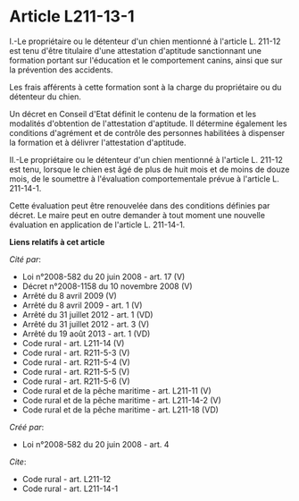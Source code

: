 # Article L211-13-1

I.-Le propriétaire ou le détenteur d'un chien mentionné à l'article L. 211-12 est tenu d'être titulaire d'une attestation
d'aptitude sanctionnant une formation portant sur l'éducation et le comportement canins, ainsi que sur la prévention des
accidents. 

Les frais afférents à cette formation sont à la charge du propriétaire ou du détenteur du chien. 

Un décret en Conseil d'Etat définit le contenu de la formation et les modalités d'obtention de l'attestation d'aptitude. Il
détermine également les conditions d'agrément et de contrôle des personnes habilitées à dispenser la formation et à délivrer
l'attestation d'aptitude. 

II.-Le propriétaire ou le détenteur d'un chien mentionné à l'article L. 211-12 est tenu, lorsque le chien est âgé de plus de
huit mois et de moins de douze mois, de le soumettre à l'évaluation comportementale prévue à l'article L. 211-14-1. 

Cette évaluation peut être renouvelée dans des conditions définies par décret. Le maire peut en outre demander à tout moment
une nouvelle évaluation en application de l'article L. 211-14-1.

**Liens relatifs à cet article**

_Cité par_:

  - Loi n°2008-582 du 20 juin 2008 - art. 17 (V)
  - Décret n°2008-1158 du 10 novembre 2008 (V)
  - Arrêté du 8 avril 2009 (V)
  - Arrêté du 8 avril 2009 - art. 1 (V)
  - Arrêté du 31 juillet 2012 - art. 1 (VD)
  - Arrêté du 31 juillet 2012 - art. 3 (V)
  - Arrêté du 19 août 2013 - art. 1 (VD)
  - Code rural - art. L211-14 (V)
  - Code rural - art. R211-5-3 (V)
  - Code rural - art. R211-5-4 (V)
  - Code rural - art. R211-5-5 (V)
  - Code rural - art. R211-5-6 (V)
  - Code rural et  de la pêche maritime - art. L211-11 (V)
  - Code rural et  de la pêche maritime - art. L211-14-2 (V)
  - Code rural et de la pêche maritime - art. L211-18 (VD)

_Créé par_:

  - Loi n°2008-582 du 20 juin 2008 - art. 4

_Cite_:

  - Code rural - art. L211-12
  - Code rural - art. L211-14-1
